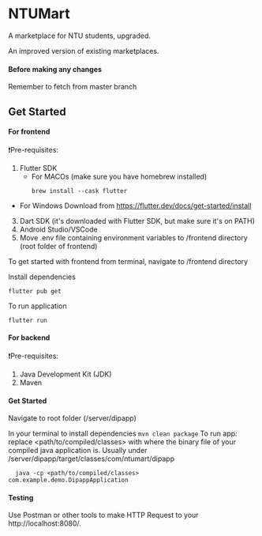 # NTUMart

A marketplace for NTU students, upgraded.


An improved version of existing marketplaces.

#### Before making any changes 
Remember to fetch from master branch

## Get Started 

#### For frontend
❗Pre-requisites: 
1. Flutter SDK
   - For MACOs (make sure you have homebrew installed) 
     ```
     brew install --cask flutter
     ```
  - For Windows
     Download from https://flutter.dev/docs/get-started/install 
3. Dart SDK (it's downloaded with Flutter SDK, but make sure it's on PATH)
4. Android Studio/VSCode
5. Move .env file containing environment variables to /frontend directory (root folder of frontend) 


To get started with frontend from terminal, navigate to /frontend directory 

Install dependencies 
````
flutter pub get
````

To run application 
````
flutter run 
````
#### For backend
❗Pre-requisites: 
1. Java Development Kit (JDK)
2. Maven 

#### Get Started 
Navigate to root folder (/server/dipapp) 

In your terminal to install dependencies 
``
mvn clean package
``
To run app: replace <path/to/compiled/classes> with where the binary file of your compiled java application is. 
Usually under /server/dipapp/target/classes/com/ntumart/dipapp 
````
  java -cp <path/to/compiled/classes> com.example.demo.DipappApplication
````
#### Testing 

Use Postman or other tools to make HTTP Request to your http://localhost:8080/. 


